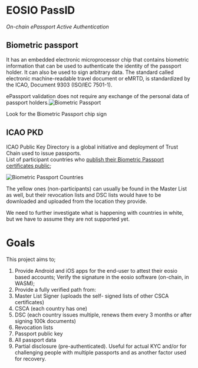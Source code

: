 # EOSIO PassID

 *On-chain ePassport Active Authentication*  
  
## Biometric passport

It has an embedded electronic microprocessor chip that contains biometric information that can be used to authenticate the identity of the passport holder. It can also be used to sign arbitrary data. The standard called electronic machine-readable travel document or eMRTD, is standardized by the ICAO, Document 9303 (ISO/IEC 7501-1).

  

ePassport validation does not require any exchange of the personal data of passport holders.![Biometric Passport](https://github.com/ZeroPass/PassID-documntation-and-tools/blob/master/images/biometric_passport.png?raw=true)

Look for the Biometric Passport chip sign

## ICAO PKD

ICAO Public Key Directory is a global initiative and deployment of Trust Chain used to issue passports.  
List of participant countries who [publish their Biometric Passport certificates public](https://www.icao.int/Security/FAL/PKD/Pages/ICAO-PKDParticipants.aspx);

![Biometric Passport Countries](https://github.com/ZeroPass/PassID-documntation-and-tools/blob/master/images/Biometric_passports_countries.png?raw=true)

The yellow ones (non-participants) can usually be found in the Master List as well, but their revocation lists and DSC lists would have to be downloaded and uploaded from the location they provide.  
  
We need to further investigate what is happening with countries in white, but we have to assume they are not supported yet.

# Goals

This project aims to;

1.  Provide Android and iOS apps for the end-user to attest their eosio based accounts; Verify the signature in the eosio software (on-chain, in WASM);    
2.  Provide a fully verified path from: 
  1.  Master List Signer (uploads the self- signed lists of other CSCA certificates) 
  2.  CSCA (each country has one)    
  3.  DSC (each country issues multiple, renews them every 3 months or after signing 100k documents)    
  4.  Revocation lists    
  5.  Passport public key    
  6.  All passport data
 3.  Partial disclosure (pre-authenticated). Useful for actual KYC and/or for challenging people with multiple passports and as another factor used for recovery.
